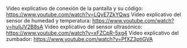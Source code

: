 Video explicativo de conexión de la pantalla y su código: https://www.youtube.com/watch?v=LQyE7ZkYQws
Video explicativo del sensor de humedad y temperatura: https://www.youtube.com/watch?v=huIjJV2B8sA
Video explicativo del sensor ultrasónico: https://www.youtube.com/watch?v=xFZCpR-5xg4
Video explicativo del zumbador: https://www.youtube.com/watch?v=PfXZ3ptiGVA

